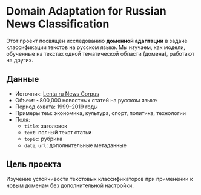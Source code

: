 # Domain Adaptation for Russian News Classification

Этот проект посвящён исследованию **доменной адаптации** в задаче классификации текстов на русском языке. Мы изучаем, как модели, обученные на текстах одной тематической области (домена), работают на других.

##  Данные

- Источник: [Lenta.ru News Corpus](https://www.kaggle.com/datasets/yutkin/corpus-of-russian-news-articles-from-lenta)
- Объем: ~800,000 новостных статей на русском языке
- Период охвата: 1999–2019 годы
- Примеры тем: экономика, культура, спорт, политика, технологии
- Поля:
  - `title`: заголовок
  - `text`: полный текст статьи
  - `topic`: рубрика
  - `date`, `url`: дополнительные метаданные

##  Цель проекта

Изучение устойчивости текстовых классификаторов при применении к новым доменам без дополнительной настройки.

